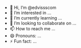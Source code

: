 - 👋 Hi, I’m @edvissscom
- 👀 I’m interested in ...
- 🌱 I’m currently learning ...
- 💞️ I’m looking to collaborate on ...
- 📫 How to reach me ...
- 😄 Pronouns: ...
- ⚡ Fun fact: ...

<!---
edvissscom/edvissscom is a ✨ special ✨ repository because its `README.md` (this file) appears on your GitHub profile.
You can click the Preview link to take a look at your changes.
--->
